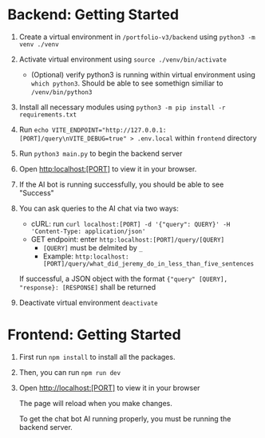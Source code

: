 # Backend: Getting Started

1) Create a virtual environment in `/portfolio-v3/backend` using `python3 -m venv ./venv`

2) Activate virtual environment using `source ./venv/bin/activate`

   * (Optional) verify python3 is running within virtual environment using `which python3`. Should be able to see somethign similiar to `/venv/bin/python3`

4) Install all necessary modules using `python3 -m pip install -r requirements.txt`

5) Run `echo VITE_ENDPOINT="http://127.0.0.1:[PORT]/query\nVITE_DEBUG=true" > .env.local` within `frontend` directory

6) Run `python3 main.py` to begin the backend server

7) Open [http:localhost:[PORT]](http://localhost:[PORT]) to view it in your browser.

8) If the AI bot is running successfully, you should be able to see "Success"

9) You can ask queries to the AI chat via two ways:
   * cURL: run `curl localhost:[PORT] -d '{"query": QUERY}' -H 'Content-Type: application/json'`
   * GET endpoint: enter `http:localhost:[PORT]/query/[QUERY]`
     * `[QUERY]` must be delmited by `_`
     * Example: `http:localhost:[PORT]/query/what_did_jeremy_do_in_less_than_five_sentences`

    If successful, a JSON object with the format `{"query" [QUERY], "response}: [RESPONSE]` shall be returned

10) Deactivate virtual environment `deactivate`

# Frontend: Getting Started

1) First run `npm install` to install all the packages.

2) Then, you can run `npm run dev`

3) Open [http://localhost:[PORT]](http://localhost:[PORT]) to view it in your browser

   The page will reload when you make changes.

   To get the chat bot AI running properly, you must be running the backend server.
